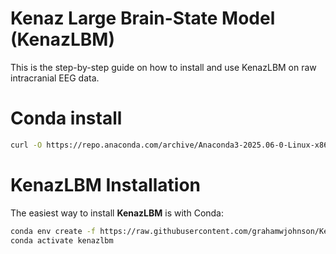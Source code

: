 # Kenaz Large Brain-State Model (KenazLBM)

This is the step-by-step guide on how to install and use KenazLBM on raw intracranial EEG data. 

# Conda install

```bash
curl -O https://repo.anaconda.com/archive/Anaconda3-2025.06-0-Linux-x86_64.sh
```

# KenazLBM Installation

The easiest way to install **KenazLBM** is with Conda:

```bash
conda env create -f https://raw.githubusercontent.com/grahamwjohnson/KenazLBM/main/environment.yml
conda activate kenazlbm
```
